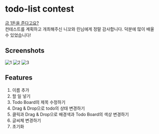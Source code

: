 # todo-list contest

[금 1돈을 준다고요?](https://nomadcoders.co/community/thread/182)
<br>
컨테스트를 계획하고 개최해주신 니꼬와 린님에게 정말 감사합니다. 덕분에 많이 배울 수 있었습니다!

## Screenshots

![1](https://user-images.githubusercontent.com/42693257/107303091-c322c400-6ac1-11eb-8c15-5d330feb5871.png)
![2](https://user-images.githubusercontent.com/42693257/107303101-c6b64b00-6ac1-11eb-81aa-753636f0c38f.png)
![3](https://user-images.githubusercontent.com/42693257/107303103-c7e77800-6ac1-11eb-9354-b5e4d8614665.png)

## Features

1. 이름 추가
2. 할 일 넣기
3. Todo Board의 제목 수정하기
4. Drag & Drop으로 todo의 상태 변경하기
5. 클릭과 Drag & Drop으로 배경색과 Todo Board의 색상 변경하기
6. 글씨체 변경하기
7. 초기화
